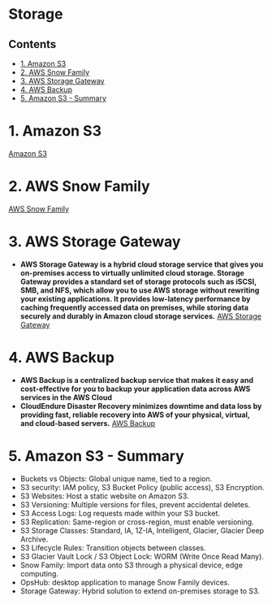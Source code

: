 # Storage <!-- omit in toc -->

## Contents <!-- omit in toc -->

- [1. Amazon S3](#1-amazon-s3)
- [2. AWS Snow Family](#2-aws-snow-family)
- [3. AWS Storage Gateway](#3-aws-storage-gateway)
- [4. AWS Backup](#4-aws-backup)
- [5. Amazon S3 - Summary](#5-amazon-s3---summary)

# 1. Amazon S3

[Amazon S3](Amazon%20S3.md)

# 2. AWS Snow Family

[AWS Snow Family](AWS%20Snow%20Family.md)

# 3. AWS Storage Gateway

- **AWS Storage Gateway is a hybrid cloud storage service that gives you on-premises access to virtually unlimited cloud storage. Storage Gateway provides a standard set of storage protocols such as iSCSI, SMB, and NFS, which allow you to use AWS storage without rewriting your existing applications. It provides low-latency performance by caching frequently accessed data on premises, while storing data securely and durably in Amazon cloud storage services.** [AWS Storage Gateway](AWS%20Storage%20Gateway.md)

# 4. AWS Backup

- **AWS Backup is a centralized backup service that makes it easy and cost-effective for you to backup your application data across AWS services in the AWS Cloud**
- **CloudEndure Disaster Recovery minimizes downtime and data loss by providing fast, reliable recovery into AWS of your physical, virtual, and cloud-based servers.** [AWS Backup](AWS%20Backup.md)

# 5. Amazon S3 - Summary

- Buckets vs Objects: Global unique name, tied to a region.
- S3 security: IAM policy, S3 Bucket Policy (public access), S3 Encryption.
- S3 Websites: Host a static website on Amazon S3.
- S3 Versioning: Multiple versions for files, prevent accidental deletes.
- S3 Access Logs: Log requests made within your S3 bucket.
- S3 Replication: Same-region or cross-region, must enable versioning.
- S3 Storage Classes: Standard, IA, 1Z-IA, Intelligent, Glacier, Glacier Deep Archive.
- S3 Lifecycle Rules: Transition objects between classes.
- S3 Glacier Vault Lock / S3 Object Lock: WORM (Write Once Read Many).
- Snow Family: Import data onto S3 through a physical device, edge computing.
- OpsHub: desktop application to manage Snow Family devices.
- Storage Gateway: Hybrid solution to extend on-premises storage to S3.
